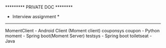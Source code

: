 *********  PRIVATE DOC ********
*   Interview assignment      *
*******************************




MomentClient	   - Android Client (Moment client)
couponsys	coupon - Python
moment	         - Spring boot(Moment Server)
testsys	         - Spring boot
toiletseat       - Java
